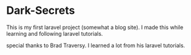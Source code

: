 # Dark-Secrets
This is my first laravel project (somewhat a blog site). I made this while learning and following laravel tutorials.

special thanks to Brad Traversy. I learned a lot from his laravel tutorials.

